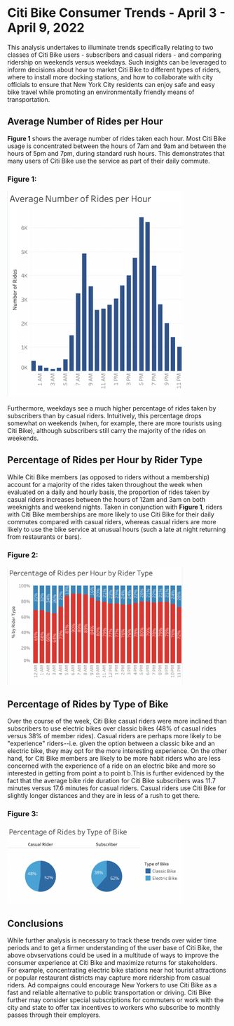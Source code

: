 # Citi Bike Consumer Trends - April 3 - April 9, 2022

This analysis undertakes to illuminate trends specifically relating to two classes of Citi Bike users - subscribers and casual riders - and comparing ridership on weekends versus weekdays. Such insights can be leveraged to inform decisions about how to market Citi Bike to different types of riders, where to install more docking stations, and how to collaborate with city officials to ensure that New York City residents can enjoy safe and easy bike travel while promoting an environmentally friendly means of transportation. 

## Average Number of Rides per Hour
**Figure 1** shows the average number of rides taken each hour. Most Citi Bike usage is concentrated between the hours of 7am and 9am and between the hours of 5pm and 7pm, during standard rush hours. This demonstrates that many users of Citi Bike use the service as part of their daily commute. 

### Figure 1:
<img src="/report-images/avg-rides-per-hour.png" width="400"/>

Furthermore, weekdays see a much higher percentage of rides taken by subscribers than by casual riders. Intuitively, this percentage drops somewhat on weekends (when, for example, there are more tourists using Citi Bike), although subscribers still carry the majority of the rides on weekends. 

## Percentage of Rides per Hour by Rider Type

While Citi Bike members (as opposed to riders without a membership) account for a majority of the rides taken throughout the week when evaluated on a daily and hourly basis, the proportion of rides taken by casual riders increases between the hours of 12am and 3am on both weeknights and weekend nights. Taken in conjunction with **Figure 1**, riders with Citi Bike memberships are more likely to use Citi Bike for their daily commutes compared with casual riders, whereas casual riders are more likely to use the bike service at unusual hours (such a late at night returning from restaurants or bars). 

### Figure 2:
<img src="/report-images/percent-hourly-rides-by-type.png" width="400"/>

## Percentage of Rides by Type of Bike

Over the course of the week, Citi Bike casual riders were more inclined than subscribers to use electric bikes over classic bikes (48% of casual rides versus 38% of member rides). Casual riders are perhaps more likely to be "experience" riders--i.e. given the option between a classic bike and an electric bike, they may opt for the more interesting experience. On the other hand, for Citi Bike members are likely to be more habit riders who are less concerned with the experience of a ride on an electric bike and more so interested in getting from point a to point b.This is further evidenced by the fact that the average bike ride duration for Citi Bike subscribers was 11.7 minutes versus 17.6 minutes for casual riders. Casual riders use Citi Bike for slightly longer distances and they are in less of a rush to get there. 

### Figure 3:
<img src="/report-images/percent-rides-rider-type-bike-type.png" width="400"/>

## Conclusions

While further analysis is necessary to track these trends over wider time periods and to get a firmer understanding of the user base of Citi Bike, the above obvservations could be used in a multitude of ways to improve the consumer experience at Citi Bike and maximize returns for stakeholders. For example, concentrating electric bike stations near hot tourist attractions or popular restaurant districts may capture more ridership from casual riders. Ad compaigns could encourage New Yorkers to use Citi Bike as a fast and reliable alternative to public transportation or driving. Citi Bike further may consider special subscriptions for commuters or work with the city and state to offer tax incentives to workers who subscribe to monthly passes through their employers.  
